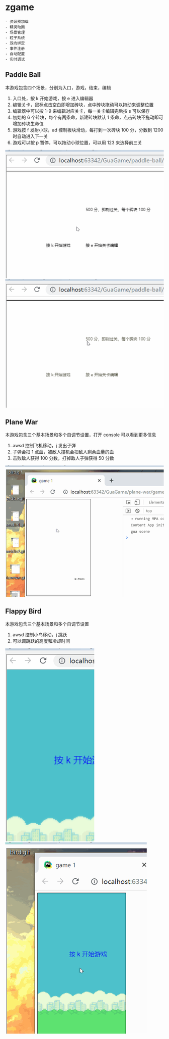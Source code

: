 # zgame
    - 资源预加载
    - 精灵动画
    - 场景管理
    - 粒子系统
    - 双向绑定
    - 事件注册
    - 自动配置
    - 实时调试
## Paddle Ball
本游戏包含四个场景，分别为入口，游戏，结束，编辑

1. 入口处，按 k 开始游戏，按 e 进入编辑器
2. 编辑关卡，鼠标点击空白即增加砖块，点中砖块拖动可以拖动来调整位置
3. 编辑器中可以按 1-9 来编辑对应关卡，每一关卡编辑完后按 s 可以保存
4. 初始的 6 个砖块，每个有两条命，新建砖块默认 1 条命，点击砖块不拖动即可增加砖块生命值
5. 游戏按 f 发射小球，ad 控制板块滑动，每打到一次砖块 100 分，分数到 1200 时自动进入下一关
6. 游戏可以按 p 暂停，可以拖动小球位置，可以用 123 来选择前三关

![图片](screenshot/newpaddle.gif)
![dzk](screenshot/newpaddle1.gif)

## Plane War
本游戏包含三个基本场景和多个自调节设置，打开 console 可以看到更多信息

1. awsd 控制飞机移动，j 发出子弹
2. 子弹会扣 1 点血，被敌人撞机会扣敌人剩余血量的血
3. 击败敌人获得 100 分数，打掉敌人子弹获得 50 分数

![dzk](screenshot/war1.gif)

## Flappy Bird
本游戏包含三个基本场景和多个自调节设置

1. awsd 控制小鸟移动，j 跳跃
2. 可以调跳跃的高度和冷却时间

![dzk](screenshot/bird.gif)
![dzk](screenshot/bird2.gif)


